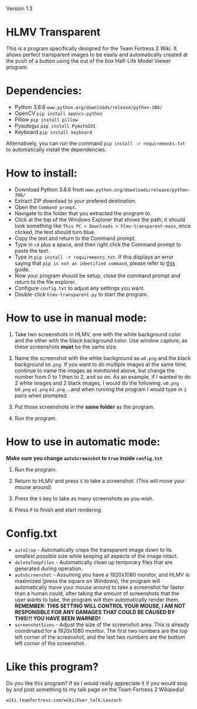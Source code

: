 Version 1.3

# HLMV Transparent
This is a program specifically designed for the Team Fortress 2 Wiki. It allows perfect transparent images to be easily and automatically created at the push of a button using the out of the box Half-Life Model Viewer program.

# Dependencies:

- Python 3.8.6 `www.python.org/downloads/release/python-386/`
- OpenCV `pip install opencv-python`
- Pillow `pip install pillow`
- Pyautogui `pip install PyAutoGUI`
- Keyboard `pip install keyboard`

Alternatively, you can run the command `pip install -r requirements.txt` to automatically install the dependencies.

# How to install:

- Download Python 3.8.6 from `www.python.org/downloads/release/python-386/`
- Extract ZIP download to your prefered destination.
- Open the `Command prompt`.
- Navigate to the folder that you extracted the program to.
- Click at the top of the Windows Explorer that shows the path, it should look something like `This PC > Downloads > hlmv-transparent-main`, once clicked, the text should turn blue.
- Copy the text and return to the Command prompt.
- Type in `cd` plus a space, and then right click the Command prompt to paste the text.
- Type in `pip install -r requirements.txt`. If this displays an error saying that `pip is not an identified command`, please refer to [this](https://appuals.com/fix-pip-is-not-recognized-as-an-internal-or-external-command/) guide.
- Now your program should be setup, close the command prompt and return to the file explorer.
- Configure `config.txt` to adjust any settings you want.
- Double-click `hlmv-transparent.py` to start the program.

# How to use in manual mode:

1. Take two screenshots in HLMV, one with the white background color and the other with the black background color. Use window capture, as these screenshots **must** be the same size.

2. Name the screenshot with the white background as `w0.png` and the black background `b0.png`. If you want to do multiple images at the same time, continue to name the images as mentioned above, but change the number from 0 to 1 then to 2, and so on.
As an example, if I wanted to do 2 white images and 2 black images, I would do the following:
`w0.png`
`b0.png`
`w1.png`
`b1.png`
...and when running the program I would type in `2` pairs when prompted.

3. Put those screenshots in the **same folder** as the program.

4. Run the program.

# How to use in automatic mode:

**Make sure you change `autoScreenshot` to `true` inside `config.txt`**

1. Run the program.

2. Return to HLMV and press `S` to take a screenshot. (This will move your mouse around)

3. Press the `S` key to take as many screenshots as you wish.

4. Press `P` to finish and start rendering

# Config.txt
- `autoCrop` - Automatically crops the transparent image down to its smallest possible size while keeping all aspects of the image intact.
- `deleteTempFiles` - Automatically clean up temporary files that are generated during operation.
- `autoScreenshot` - Assuming you have a 1920x1080 monitor, and HLMV is maximized (press the square on Windows), the program will automatically move your mouse around to take a screenshot far faster than a human could, after taking the amount of screenshots that the user wants to take, the program will then automatically render them. **REMEMBER: THIS SETTING WILL CONTROL YOUR MOUSE, I AM NOT RESPONSIBLE FOR ANY DAMAGES THAT COULD BE CAUSED BY THIS!!! YOU HAVE BEEN WARNED!**
- `screenshotSizes` - Adjust the size of the screenshot area. This is already coordinated for a 1920x1080 monitor. The first two numbers are the top left corner of the screenshot, and the last two numbers are the bottom left corner of the screenshot.

# Like this program?
Do you like this program? If so I would really appreciate it if you would stop by and post something to my talk page on the Team Fortress 2 Wikipedia!

```wiki.teamfortress.com/wiki/User_talk:Lexzach```
